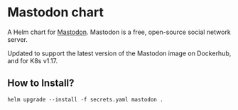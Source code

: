 # Mastodon chart

A Helm chart for [Mastodon](https://github.com/tootsuite/mastodon). Mastodon is a free, open-source social network server.

Updated to support the latest version of the Mastodon image on Dockerhub, and for K8s v1.17.

## How to Install?

``` shell
helm upgrade --install -f secrets.yaml mastodon .
```
